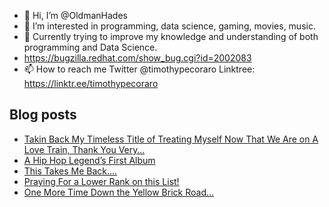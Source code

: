 - 👋 Hi, I’m @OldmanHades
- 👀 I’m interested in programming, data science, gaming, movies, music.
- 🌱 Currently trying to improve my knowledge and understanding of both programming and Data Science.
- https://bugzilla.redhat.com/show_bug.cgi?id=2002083
- 📫 How to reach me Twitter @timothypecoraro
Linktree: https://linktr.ee/timothypecoraro

## Blog posts
<!-- BLOG-POST-LIST:START -->
- [Takin Back My Timeless Title of Treating Myself Now That We Are on A Love Train, Thank You Very…](https://medium.com/@timothypecoraro/takin-back-my-timeless-title-of-treating-myself-now-that-we-are-on-a-love-train-thank-you-very-c9f3f8ad4bcc?source=rss-5097f5c9b801------2)
- [A Hip Hop Legend’s First Album](https://medium.com/@timothypecoraro/a-hip-hop-legends-first-album-b004a0076340?source=rss-5097f5c9b801------2)
- [This Takes Me Back….](https://medium.com/@timothypecoraro/this-takes-me-back-61e0a4f49fa9?source=rss-5097f5c9b801------2)
- [Praying For a Lower Rank on this List!](https://medium.com/@timothypecoraro/praying-for-a-lower-rank-on-this-list-e9b7ad6a3233?source=rss-5097f5c9b801------2)
- [One More Time Down the Yellow Brick Road…](https://medium.com/@timothypecoraro/one-more-time-down-the-yellow-brick-road-542f7ab4edd1?source=rss-5097f5c9b801------2)
<!-- BLOG-POST-LIST:END -->

